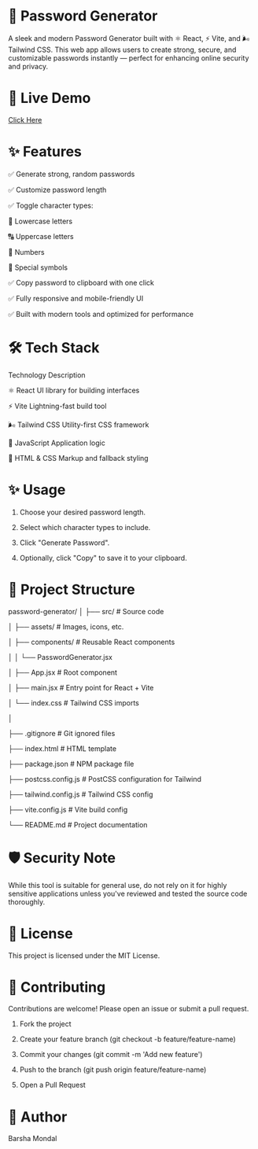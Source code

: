 # 🔐 Password Generator
A sleek and modern Password Generator built with ⚛️ React, ⚡ Vite, and 🌬️ Tailwind CSS. This web app allows users to create strong, secure, and customizable passwords instantly — perfect for enhancing online security and privacy.

# 📸 Live Demo

[Click Here](https://basic-yssf.vercel.app/)

# ✨ Features

✅ Generate strong, random passwords

✅ Customize password length

✅ Toggle character types:

🔡 Lowercase letters

🔠 Uppercase letters

🔢 Numbers

🔣 Special symbols

✅ Copy password to clipboard with one click

✅ Fully responsive and mobile-friendly UI

✅ Built with modern tools and optimized for performance

# 🛠️ Tech Stack

Technology      	                   Description

⚛️ React                	UI library for building interfaces

⚡ Vite	                     Lightning-fast build tool

🌬️ Tailwind CSS	             Utility-first CSS framework

🧪 JavaScript	                   Application logic

🧱 HTML & CSS             	Markup and fallback styling

# ✨ Usage

1. Choose your desired password length.

2. Select which character types to include.

3. Click "Generate Password".

4. Optionally, click "Copy" to save it to your clipboard.


# 🧱 Project Structure

password-generator/
│
├── src/                    # Source code

│   ├── assets/             # Images, icons, etc.

│   ├── components/         # Reusable React components

│   │   └── PasswordGenerator.jsx

│   ├── App.jsx             # Root component

│   ├── main.jsx            # Entry point for React + Vite

│   └── index.css           # Tailwind CSS imports

│

├── .gitignore              # Git ignored files

├── index.html              # HTML template

├── package.json            # NPM package file

├── postcss.config.js       # PostCSS configuration for Tailwind

├── tailwind.config.js      # Tailwind CSS config

├── vite.config.js          # Vite build config

└── README.md               # Project documentation





# 🛡️ Security Note

While this tool is suitable for general use, do not rely on it for highly sensitive applications unless you've reviewed and tested the source code thoroughly.

# 📄 License

This project is licensed under the MIT License.

# 🙌 Contributing

Contributions are welcome! Please open an issue or submit a pull request.

1. Fork the project

2. Create your feature branch (git checkout -b feature/feature-name)

3. Commit your changes (git commit -m 'Add new feature')

4. Push to the branch (git push origin feature/feature-name)

5. Open a Pull Request

# 👤 Author

Barsha Mondal


